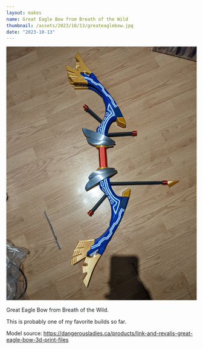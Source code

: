 ```yaml
---
layout: makes
name: Great Eagle Bow from Breath of the Wild
thumbnail: /assets/2023/10/13/greateaglebow.jpg
date: "2023-10-13"
---
```


![image not found!](/assets/2023/10/13/greateaglebow.jpg)

Great Eagle Bow from Breath of the Wild.

This is probably one of my favorite builds so far.


Model source: https://dangerousladies.ca/products/link-and-revalis-great-eagle-bow-3d-print-files
